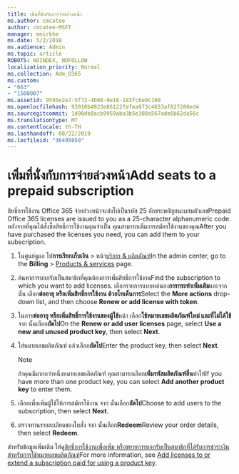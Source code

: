 ```yaml
---
title: เพิ่มที่นั่งกับการจ่ายล่วงหน้า
ms.author: cmcatee
author: cmcatee-MSFT
manager: mnirkhe
ms.date: 5/2/2018
ms.audience: Admin
ms.topic: article
ROBOTS: NOINDEX, NOFOLLOW
localization_priority: Normal
ms.collection: Adm_O365
ms.custom:
- "663"
- "1500007"
ms.assetid: 9595e2e7-5f72-4b08-9e16-183fc6e9c108
ms.openlocfilehash: 93010b4923e86122fefea973c4653af827280ed4
ms.sourcegitcommit: 1d98db8acb9959aba3b5e308a567ade6b62da56c
ms.translationtype: MT
ms.contentlocale: th-TH
ms.lasthandoff: 08/22/2019
ms.locfileid: "36495050"
---
```

# <a name="add-seats-to-a-prepaid-subscription"></a><span data-ttu-id="2426e-102">เพิ่มที่นั่งกับการจ่ายล่วงหน้า</span><span class="sxs-lookup"><span data-stu-id="2426e-102">Add seats to a prepaid subscription</span></span>

<span data-ttu-id="2426e-103">สิทธิ์การใช้งาน Office 365 จ่ายล่วงหน้าจะส่งไปเป็นรหัส 25 อักขระพยัญชนะผสมตัวเลข</span><span class="sxs-lookup"><span data-stu-id="2426e-103">Prepaid Office 365 licenses are issued to you as a 25-character alphanumeric code.</span></span> <span data-ttu-id="2426e-104">หลังจากที่คุณได้สั่งซื้อสิทธิ์การใช้งานคุณจำเป็น คุณสามารถเพิ่มการสมัครใช้งานของคุณ</span><span class="sxs-lookup"><span data-stu-id="2426e-104">After you have purchased the licenses you need, you can add them to your subscription.</span></span> 

1. <span data-ttu-id="2426e-105">ในศูนย์ดูแล ไป**การเรียกเก็บเงิน** > หน้า[บริการ & ผลิตภัณฑ์](https://go.microsoft.com/fwlink/p/?linkid=842054)</span><span class="sxs-lookup"><span data-stu-id="2426e-105">In the admin center, go to the **Billing** > [Products & services](https://go.microsoft.com/fwlink/p/?linkid=842054) page.</span></span>

2. <span data-ttu-id="2426e-106">ค้นหาการบอกรับเป็นสมาชิกที่คุณต้องการเพิ่มสิทธิ์การใช้งาน</span><span class="sxs-lookup"><span data-stu-id="2426e-106">Find the subscription to which you want to add licenses.</span></span> <span data-ttu-id="2426e-107">เลือกรายการแบบหล่นลง**การกระทำเพิ่มเติม**และจากนั้น เลือก**ต่ออายุ หรือเพิ่มสิทธิ์การใช้งาน ด้วยโทเค็นการ**</span><span class="sxs-lookup"><span data-stu-id="2426e-107">Select the **More actions** drop-down list, and then choose **Renew or add license with token**.</span></span>

3. <span data-ttu-id="2426e-108">ในการ**ต่ออายุ หรือเพิ่มสิทธิ์การใช้งานของผู้ใช้**หน้า เลือก**ใช้หมายเลขผลิตภัณฑ์ใหม่ และที่ไม่ได้ใช้**จาก นั้นเลือก**ถัดไป**</span><span class="sxs-lookup"><span data-stu-id="2426e-108">On the **Renew or add user licenses** page, select **Use a new and unused product key**, then select **Next**.</span></span>

4. <span data-ttu-id="2426e-109">ใส่หมายเลขผลิตภัณฑ์ แล้วเลือก**ถัดไป**</span><span class="sxs-lookup"><span data-stu-id="2426e-109">Enter the product key, then select **Next**.</span></span>

    > [!NOTE]
    > <span data-ttu-id="2426e-110">ถ้าคุณมีมากกว่าหนึ่งหมายเลขผลิตภัณฑ์ คุณสามารถเลือก**เพิ่มรหัสผลิตภัณฑ์อื่น**ทำให้</span><span class="sxs-lookup"><span data-stu-id="2426e-110">If you have more than one product key, you can select **Add another product key** to enter them.</span></span>

5. <span data-ttu-id="2426e-111">เลือกเพื่อเพิ่มผู้ใช้ให้การสมัครใช้งาน จาก นั้นเลือก**ถัดไป**</span><span class="sxs-lookup"><span data-stu-id="2426e-111">Choose to add users to the subscription, then select **Next**.</span></span>

6. <span data-ttu-id="2426e-112">ตรวจทานรายละเอียดของใบสั่ง จาก นั้นเลือก**Redeem**</span><span class="sxs-lookup"><span data-stu-id="2426e-112">Review your order details, then select **Redeem**.</span></span>

<span data-ttu-id="2426e-113">สำหรับข้อมูลเพิ่มเติม ให้ดู[สิทธิ์การใช้งานเพื่อเพิ่ม หรือขยายการบอกรับเป็นสมาชิกที่ได้รับการชำระเงินสำหรับการใช้หมายเลขผลิตภัณฑ์](https://docs.microsoft.com/office365/admin/misc/add-licenses-using-product-key)</span><span class="sxs-lookup"><span data-stu-id="2426e-113">For more information, see [Add licenses to or extend a subscription paid for using a product key](https://docs.microsoft.com/office365/admin/misc/add-licenses-using-product-key).</span></span>
